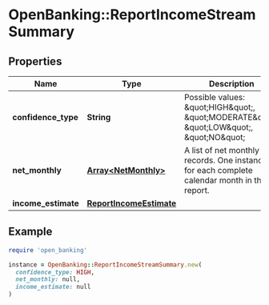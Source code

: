 # OpenBanking::ReportIncomeStreamSummary

## Properties

| Name | Type | Description | Notes |
| ---- | ---- | ----------- | ----- |
| **confidence_type** | **String** | Possible values: \&quot;HIGH\&quot;, \&quot;MODERATE\&quot;, \&quot;LOW\&quot;, \&quot;NO\&quot; |  |
| **net_monthly** | [**Array&lt;NetMonthly&gt;**](NetMonthly.md) | A list of net monthly records. One instance for each complete calendar month in the report. |  |
| **income_estimate** | [**ReportIncomeEstimate**](ReportIncomeEstimate.md) |  |  |

## Example

```ruby
require 'open_banking'

instance = OpenBanking::ReportIncomeStreamSummary.new(
  confidence_type: HIGH,
  net_monthly: null,
  income_estimate: null
)
```

